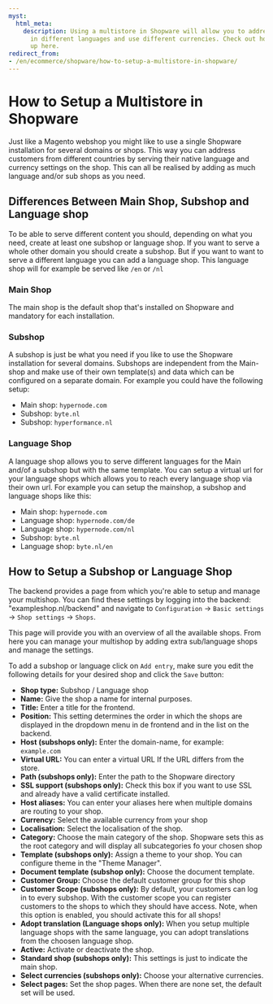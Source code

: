 ```yaml
---
myst:
  html_meta:
    description: Using a multistore in Shopware will allow you to address customers
      in different languages and use different currencies. Check out how to set it
      up here.
redirect_from:
- /en/ecommerce/shopware/how-to-setup-a-multistore-in-shopware/
---
```


<!-- source: https://support.hypernode.com/en/ecommerce/shopware/how-to-setup-a-multistore-in-shopware/ -->

# How to Setup a Multistore in Shopware

Just like a Magento webshop you might like to use a single Shopware installation for several domains or shops. This way you can address customers from different countries by serving their native language and currency settings on the shop. This can all be realised by adding as much language and/or sub shops as you need.

## Differences Between Main Shop, Subshop and Language shop

To be able to serve different content you should, depending on what you need, create at least one subshop or language shop. If you want to serve a whole other domain you should create a subshop. But if you want to want to serve a different language you can add a language shop. This language shop will for example be served like `/en` or `/nl`

### Main Shop

The main shop is the default shop that's installed on Shopware and mandatory for each installation.

### Subshop

A subshop is just be what you need if you like to use the Shopware installation for several domains. Subshops are independent from the Main-shop and make use of their own template(s) and data which can be configured on a separate domain. For example you could have the following setup:

- Main shop: `hypernode.com`
- Subshop: `byte.nl`
- Subshop: `hyperformance.nl`

### Language Shop

A language shop allows you to serve different languages for the Main and/of a subshop but with the same template. You can setup a virtual url for your language shops which allows you to reach every language shop via their own url. For example you can setup the mainshop, a subshop and language shops like this:

- Main shop: `hypernode.com`
- Language shop: `hypernode.com/de`
- Language shop: `hypernode.com/nl`
- Subshop: `byte.nl`
- Language shop: `byte.nl/en`

## How to Setup a Subshop or Language Shop

The backend provides a page from which you're able to setup and manage your multishop. You can find these settings by logging into the backend: "exampleshop.nl/backend" and navigate to `Configuration` -> `Basic settings` -> `Shop settings` -> `Shops`.

This page will provide you with an overview of all the available shops. From here you can manage your multishop by adding extra sub/language shops and manage the settings.

To add a subshop or language click on `Add entry`, make sure you edit the following details for your desired shop and click the `Save` button:

- **Shop type:** Subshop / Language shop
- **Name:** Give the shop a name for internal purposes.
- **Title:** Enter a title for the frontend.
- **Position:** This setting determines the order in which the shops are displayed in the dropdown menu in de frontend and in the list on the backend.
- **Host (subshops only):** Enter the domain-name, for example: `example.com`
- **Virtual URL:** You can enter a virtual URL If the URL differs from the store.
- **Path (subshops only):** Enter the path to the Shopware directory
- **SSL support (subshops only):** Check this box if you want to use SSL and already have a valid certificate installed.
- **Host aliases:** You can enter your aliases here when multiple domains are routing to your shop.
- **Currency:** Select the available currency from your shop
- **Localisation:** Select the localisation of the shop.
- **Category:** Choose the main category of the shop. Shopware sets this as the root category and will display all subcategories fo your chosen shop
- **Template (subshops only):** Assign a theme to your shop. You can configure theme in the "Theme Manager".
- **Document template (subshop only):** Choose the document template.
- **Customer Group:** Choose the default customer group for this shop
- **Customer Scope (subshops only):** By default, your customers can log in to every subshop. With the customer scope you can register customers to the shops to which they should have access. Note, when this option is enabled, you should activate this for all shops!
- **Adopt translation (Language shops only):** When you setup multiple language shops with the same language, you can adopt translations from the choosen language shop.
- **Active:** Activate or deactivate the shop.
- **Standard shop (subshops only):** This settings is just to indicate the main shop.
- **Select currencies (subshops only):** Choose your alternative currencies.
- **Select pages:** Set the shop pages. When there are none set, the default set will be used.

